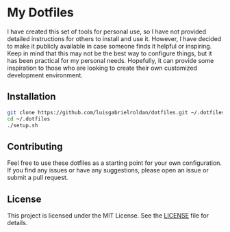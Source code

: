 # My Dotfiles

I have created this set of tools for personal use, so I have not provided
detailed instructions for others to install and use it. However, I have decided
to make it publicly available in case someone finds it helpful or inspiring.
Keep in mind that this may not be the best way to configure things, but it has
been practical for my personal needs. Hopefully, it can provide some inspiration
to those who are looking to create their own customized development environment.


## Installation

```bash
git clone https://github.com/luisgabrielroldan/dotfiles.git ~/.dotfiles
cd ~/.dotfiles
./setup.sh
```

## Contributing

Feel free to use these dotfiles as a starting point for your own configuration.
If you find any issues or have any suggestions, please open an issue or submit a
pull request.

## License

This project is licensed under the MIT License. See the [LICENSE](LICENSE) file
for details.

